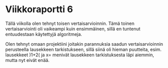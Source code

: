# Viikkoraportti 6

Tällä viikolla olen tehnyt toisen vertaisarvioinnin. 
Tämä toinen vertaisarviointi oli vaikeampi kuin ensimmäinen, sillä en tuntenut entuudestaan käytettyjä algoritmeja.

Olen tehnyt omaan projektiini joitakin parannuksia saadun vertaisarvioinnin perusteella lausekkeen tarkistukseen, 
sillä siinä oli hieman puutteita, esim. lausekkeet )1+2( ja x= menivät lausekkeen tarkistuksesta läpi aiemmin, mutta nyt eivät enää.

